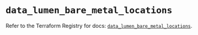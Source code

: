 # `data_lumen_bare_metal_locations`

Refer to the Terraform Registry for docs: [`data_lumen_bare_metal_locations`](https://registry.terraform.io/providers/lumentech/lumen/3.0.0/docs/data-sources/bare_metal_locations).
